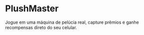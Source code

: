 # PlushMaster
Jogue em uma máquina de pelúcia real, capture prêmios e ganhe recompensas direto do seu celular.
